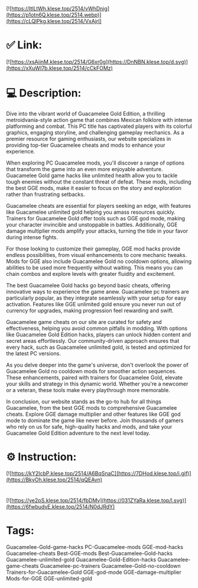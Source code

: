 [![https://ItlLtWh.klese.top/2514/vWhDnig](https://p1otn6Q.klese.top/2514.webp)](https://cLQIPkg.klese.top/2514/VxAjrI)
# ✅ Link:
[![https://xsAiinM.klese.top/2514/G6xr0g](https://DnNBN.klese.top/d.svg)](https://xXuWI7b.klese.top/2514/cCkFOMz)
# 💻 Description:
Dive into the vibrant world of Guacamelee Gold Edition, a thrilling metroidvania-style action game that combines Mexican folklore with intense platforming and combat. This PC title has captivated players with its colorful graphics, engaging storyline, and challenging gameplay mechanics. As a premier resource for gaming enthusiasts, our website specializes in providing top-tier Guacamelee cheats and mods to enhance your experience.



When exploring PC Guacamelee mods, you'll discover a range of options that transform the game into an even more enjoyable adventure. Guacamelee Gold game hacks like unlimited health allow you to tackle tough enemies without the constant threat of defeat. These mods, including the best GGE mods, make it easier to focus on the story and exploration rather than frustrating setbacks.



Guacamelee cheats are essential for players seeking an edge, with features like Guacamelee unlimited gold helping you amass resources quickly. Trainers for Guacamelee Gold offer tools such as GGE god mode, making your character invincible and unstoppable in battles. Additionally, GGE damage multiplier mods amplify your attacks, turning the tide in your favor during intense fights.



For those looking to customize their gameplay, GGE mod hacks provide endless possibilities, from visual enhancements to core mechanic tweaks. Mods for GGE also include Guacamelee Gold no cooldown options, allowing abilities to be used more frequently without waiting. This means you can chain combos and explore levels with greater fluidity and excitement.



The best Guacamelee Gold hacks go beyond basic cheats, offering innovative ways to experience the game anew. Guacamelee pc trainers are particularly popular, as they integrate seamlessly with your setup for easy activation. Features like GGE unlimited gold ensure you never run out of currency for upgrades, making progression feel rewarding and swift.



Guacamelee game cheats on our site are curated for safety and effectiveness, helping you avoid common pitfalls in modding. With options like Guacamelee Gold Edition hacks, players can unlock hidden content and secret areas effortlessly. Our community-driven approach ensures that every hack, such as Guacamelee unlimited gold, is tested and optimized for the latest PC versions.



As you delve deeper into the game's universe, don't overlook the power of Guacamelee Gold no cooldown mods for smoother action sequences. These enhancements, paired with trainers for Guacamelee Gold, elevate your skills and strategy in this dynamic world. Whether you're a newcomer or a veteran, these tools make every playthrough more memorable.



In conclusion, our website stands as the go-to hub for all things Guacamelee, from the best GGE mods to comprehensive Guacamelee cheats. Explore GGE damage multiplier and other features like GGE god mode to dominate the game like never before. Join thousands of gamers who rely on us for safe, high-quality hacks and mods, and take your Guacamelee Gold Edition adventure to the next level today.

# ⚙️ Instruction:
[![https://kY2IcbP.klese.top/2514/A6BqSnaC](https://7DHod.klese.top/i.gif)](https://BkyOh.klese.top/2514/qQEAvn)
#
[![https://ye2pS.klese.top/2514/fbDMv](https://031ZYaRa.klese.top/l.svg)](https://6fwbudvE.klese.top/2514/N0dJRdY)
# Tags:
Guacamelee-Gold-game-hacks PC-Guacamelee-mods GGE-mod-hacks Guacamelee-cheats Best-GGE-mods Best-Guacamelee-Gold-hacks Guacamelee-unlimited-gold Guacamelee-Gold-Edition-hacks Guacamelee-game-cheats Guacamelee-pc-trainers Guacamelee-Gold-no-cooldown Trainers-for-Guacamelee-Gold GGE-god-mode GGE-damage-multiplier Mods-for-GGE GGE-unlimited-gold






